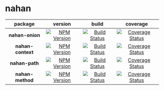 # nahan

| package | version | build | coverage |
|:-------:|:-------:|:-----:|:--------:|
| **nahan-onion** | [![NPM Version][nahan-onion-npm-image]][nahan-onion-npm-url] | [![Build Status][nahan-onion-travis-ci-image]][nahan-onion-travis-ci-url] | [![Coverage Status][nahan-onion-coveralls-image]][nahan-onion-coveralls-url] |
| **nahan-context** | [![NPM Version][nahan-context-npm-image]][nahan-context-npm-url] | [![Build Status][nahan-context-travis-ci-image]][nahan-context-travis-ci-url] | [![Coverage Status][nahan-context-coveralls-image]][nahan-context-coveralls-url] |
| **nahan-path** | [![NPM Version][nahan-path-npm-image]][nahan-path-npm-url] | [![Build Status][nahan-path-travis-ci-image]][nahan-path-travis-ci-url] | [![Coverage Status][nahan-path-coveralls-image]][nahan-path-coveralls-url] |
| **nahan-method** | [![NPM Version][nahan-method-npm-image]][nahan-method-npm-url] | [![Build Status][nahan-method-travis-ci-image]][nahan-method-travis-ci-url] | [![Coverage Status][nahan-method-coveralls-image]][nahan-method-coveralls-url] |

[nahan-onion-npm-image]: https://img.shields.io/npm/v/nahan-onion.svg
[nahan-onion-npm-url]: https://www.npmjs.com/package/nahan-onion
[nahan-onion-travis-ci-image]: https://travis-ci.org/nahanjs/nahan-onion.svg?branch=master
[nahan-onion-travis-ci-url]: https://travis-ci.org/nahanjs/nahan-onion
[nahan-onion-coveralls-image]: https://coveralls.io/repos/github/nahanjs/nahan-onion/badge.svg?branch=master
[nahan-onion-coveralls-url]: https://coveralls.io/github/nahanjs/nahan-onion?branch=master

[nahan-context-npm-image]: https://img.shields.io/npm/v/nahan-context.svg
[nahan-context-npm-url]: https://www.npmjs.com/package/nahan-context
[nahan-context-travis-ci-image]: https://travis-ci.org/nahanjs/nahan-context.svg?branch=master
[nahan-context-travis-ci-url]: https://travis-ci.org/nahanjs/nahan-context
[nahan-context-coveralls-image]: https://coveralls.io/repos/github/nahanjs/nahan-context/badge.svg?branch=master
[nahan-context-coveralls-url]: https://coveralls.io/github/nahanjs/nahan-context?branch=master

[nahan-path-npm-image]: https://img.shields.io/npm/v/nahan-path.svg
[nahan-path-npm-url]: https://www.npmjs.com/package/nahan-path
[nahan-path-travis-ci-image]: https://travis-ci.org/nahanjs/nahan-path.svg?branch=master
[nahan-path-travis-ci-url]: https://travis-ci.org/nahanjs/nahan-path
[nahan-path-coveralls-image]: https://coveralls.io/repos/github/nahanjs/nahan-path/badge.svg?branch=master
[nahan-path-coveralls-url]: https://coveralls.io/github/nahanjs/nahan-path?branch=master

[nahan-method-npm-image]: https://img.shields.io/npm/v/nahan-method.svg
[nahan-method-npm-url]: https://www.npmjs.com/package/nahan-method
[nahan-method-travis-ci-image]: https://travis-ci.org/nahanjs/nahan-method.svg?branch=master
[nahan-method-travis-ci-url]: https://travis-ci.org/nahanjs/nahan-method
[nahan-method-coveralls-image]: https://coveralls.io/repos/github/nahanjs/nahan-method/badge.svg?branch=master
[nahan-method-coveralls-url]: https://coveralls.io/github/nahanjs/nahan-method?branch=master
